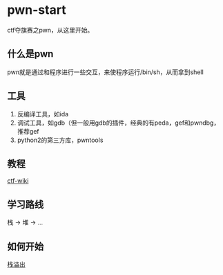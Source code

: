 # pwn-start

ctf夺旗赛之pwn，从这里开始。

## 什么是pwn

pwn就是通过和程序进行一些交互，来使程序运行/bin/sh，从而拿到shell

## 工具

1. 反编译工具，如ida
2. 调试工具，如gdb（但一般用gdb的插件，经典的有peda，gef和pwndbg，推荐gef
3. python2的第三方库，pwntools

## 教程

[ctf-wiki](https://ctf-wiki.github.io/ctf-wiki/)

## 学习路线

栈 -> 堆 -> ...

## 如何开始

[栈溢出](https://ctf-wiki.github.io/ctf-wiki/pwn/linux/stackoverflow/stack-intro-zh/)